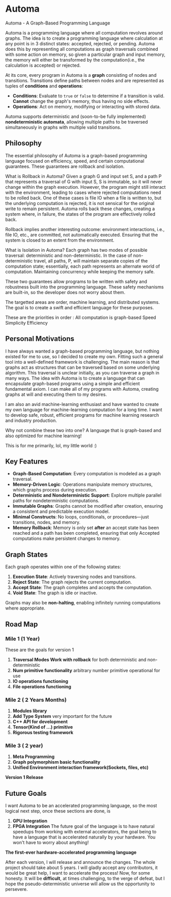 # Automa  
Automa - A Graph-Based Programming Language  

Automa is a programming language where all computation revolves around graphs. The idea is to create a programming language where calculation at any point is in 3 distinct states: accepted, rejected, or pending. Automa does this by representing all computations as graph traversals combined with some action on memory, so given a particular graph and input memory, the memory will either be transformed by the computation(i.e., the calculation is accepted) or rejected. 

At its core, every program in Automa is a **graph** consisting of nodes and transitions. Transitions define paths between nodes and are represented as tuples of **conditions** and **operations**:  
- **Conditions**: Evaluate to `true` or `false` to determine if a transition is valid. **Cannot** change the graph's memory, thus having no side effects.  
- **Operations**: Act on memory, modifying or interacting with stored data.  

Automa supports deterministic and (soon-to-be fully implemented) **nondeterministic automata**, allowing multiple paths to be traversed simultaneously in graphs with multiple valid transitions.  


## Philosophy 
The essential philosophy of Automa is a graph-based programming language focused on efficiency, speed, and certain computational guarantees. 
These guarantees are rollback and isolation.

What is Rollback in Automa? 
Given a graph G and input set S, and a path P that represents a traversal of G with input S, S is immutable, so it will never change within the graph execution. However, the program might still interact with the environment, leading to cases where rejected computations need to be rolled back. One of these cases is file IO when a file is written to, but the underlying computation is rejected, it is not sensical for the original write to remain persistent. Automa rolls back these changes, creating a system where, in failure, the states of the program are effectively rolled back.


Rollback implies another interesting outcome: environment interactions, i.e., file IO, etc., are committed, not automatically executed. Ensuring that the system is closed to an extent from the environment. 

What is Isolation in Automa? 
Each graph has two modes of possible traversal: deterministic and non-deterministic. In the case of non-deterministic travel, all paths, P, will maintain separate copies of the computation state; essentially, each path represents an alternate world of computation. Maintaining concurrency while keeping the memory safe.  

These two guarantees allow programs to be written with safety and robustness built into the programming language. These safety mechanisms are built-in, so the developer does not worry about them.

The targetted areas are order, machine learning, and distributed systems. The goal is to create a swift and efficient language for these purposes.

These are the priorities in order :
  All computation is graph-based
  Speed
  Simplicity
  Efficiency 


## Personal Motivations 
I have always wanted a graph-based programming language, but nothing existed for me to use, so I decided to create my own. Fitting such a general tool into a well-defined framework is challenging. The main reason is that graphs act as structures that can be traversed based on some underlying algorithm. This traversal is unclear initially, as you can traverse a graph in many ways. The idea with Automa is to create a language that can encapsulate graph-based programs using a simple and efficient fundamental axiom. I can make all of my programs with Automa, creating graphs at will and executing them to my desires. 

I am also an avid machine-learning enthusiast and have wanted to create my own language for machine-learning computation for a long time. I want to develop safe, robust, efficient programs for machine learning research and industry production. 

Why not combine these two into one? A language that is graph-based and also optimized for machine learning! 

This is for me primarily, lol, my little world :)

## Key Features  
- **Graph-Based Computation**: Every computation is modeled as a graph traversal.  
- **Memory-Driven Logic**: Operations manipulate memory structures, which graphs process during execution.  
- **Deterministic and Nondeterministic Support**: Explore multiple parallel paths for nondeterministic computations.  
- **Immutable Graphs**: Graphs cannot be modified after creation, ensuring a consistent and predictable execution model.  
- **Minimal Constructs**: No loops, conditionals, or procedures—just transitions, nodes, and memory.  
- **Memory Rollback**: Memory is only set **after** an accept state has been reached and a path has been completed,
  ensuring that only Accepted computations make persistent changes to memory. 

## Graph States  
Each graph operates within one of the following states:  
1. **Execution State**: Actively traversing nodes and transitions.  
2. **Reject State**: The graph rejects the current computation.  
3. **Accept State**: The graph completes and accepts the computation.  
4. **Void State**: The graph is idle or inactive.  

Graphs may also be **non-halting**, enabling infinitely running computations where appropriate.  

## Road Map 

  ### Mile 1 (1 Year)
  These are the goals for version 1 
  1. **Traversal Modes Work with rollback** for both deterministic and non-deterministic
  2. **Num primitive functionality** arbitrary number primitive operational for use
  3. **IO operations functioning**
  4. **File operations functioning**
      
  ### Mile 2 ( 2 Years Months)
  1. **Modules library**
  2. **Add Type System** very important for the future
  3. **C++ API for development**
  4. **Tensor(Kind of ...) primitive**
  5. **Rigorous testing framework**
  
  ### Mile 3 ( 2 year) 
  1. **Meta Programming**
  2. **Graph polymorphism basic functionality**
  3. **Unified Environment interaction framework(Sockets, files, etc)**

**Version 1 Release**

## Future Goals 
I want Automa to be an accelerated programming language, so the most logical next step, once these sections are done, is 
1. **GPU Integration**
2. **FPGA Integration**
The future goal of the language is to have natural speedups from working with external accelerators, the goal being to have a language that is accelerated naturally by your hardware. You won't have to worry about anything!

**The first-ever hardware-accelerated programming language**

After each version, I will release and announce the changes. The whole project should take about 5 years. I will gladly accept any contributors, it would be great help, I want to accelerate the process!
Now, for some honesty. It will be **difficult**, at times challenging, to the verge of defeat, but I hope the pseudo-deterministic universe will allow us the opportunity to persevere. 
   
